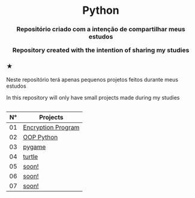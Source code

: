 <h1 align="center">
 Python
</h1>

<h3 align="center"> 
  <p>
   Repositório criado com a intenção de compartilhar meus estudos
  </p>
  <p>
   Repository created with the intention of sharing my studies
  </p> 
</h3>

<h3>★</h3>
<p>
  Neste repositório terá apenas pequenos projetos feitos durante meus estudos
</p>
<p>
  In this repository will only have small projects made during my studies
</p>


##

| N° | Projects |
| ------- | -------- |
| 01 | <a href="https://github.com/nyxtais/Python/tree/bfffb6dec43827d77e052c1c66d8f47bdd121ac7/pystudy/encryption">Encryption Program</a> |
| 02 | <a href="https://github.com/nyxtais/Python/tree/8aec3fb0756fa3737e76be622aa49e1601dd0db0/pystudy/encryption/a-oo-py">OOP Python</a> |
| 03 | <a href="https://github.com/ykxtais/Python/tree/a13b7f51a12ede045a15d9f7da84895db4a59fe9/pystudy/encryption/pygame">pygame</a> |
| 04 | <a href="https://github.com/ykxtais/Python/tree/b514de3d1e2b73f86d120cfa0f09054b79e3acc1/pystudy/encryption/turtle">turtle</a> |
| 05 | <a href="">soon!</a> |
| 06 | <a href="">soon!</a> |
| 07 | <a href="">soon!</a> |
